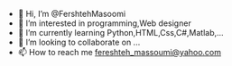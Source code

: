 - 👋 Hi, I’m @FershtehMasoomi
- 👀 I’m interested in programming,Web designer
- 🌱 I’m currently learning Python,HTML,Css,C#,Matlab,...
- 💞️ I’m looking to collaborate on ...
- 📫 How to reach me fereshteh_massoumi@yahoo.com

<!---
FershtehMasoomi/FershtehMasoomi is a ✨ special ✨ repository because its `README.md` (this file) appears on your GitHub profile.
You can click the Preview link to take a look at your changes.
--->
